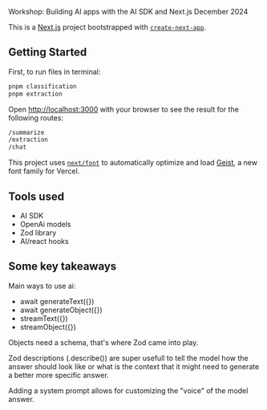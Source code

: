 Workshop: Building AI apps with the AI SDK and Next.js
December 2024

This is a [Next.js](https://nextjs.org) project bootstrapped with [`create-next-app`](https://nextjs.org/docs/app/api-reference/cli/create-next-app).

## Getting Started

First, to run files in terminal:

```bash
pnpm classification
pnpm extraction
```

Open [http://localhost:3000](http://localhost:3000) with your browser to see the result for the following routes:

```bash
/summarize
/extraction
/chat
```

This project uses [`next/font`](https://nextjs.org/docs/app/building-your-application/optimizing/fonts) to automatically optimize and load [Geist](https://vercel.com/font), a new font family for Vercel.

## Tools used

- AI SDK
- OpenAi models
- Zod library
- AI/react hooks


## Some key takeaways

Main ways to use ai:
- await generateText({})
- await generateObject({})
- streamText({})
- streamObject({})

Objects need a schema, that's where Zod came into play.

Zod descriptions (.describe()) are super usefull to tell the model how the answer should look like or what is the context that it might need to generate a better more specific answer.

Adding a system prompt allows for customizing the "voice" of the model answer. 







